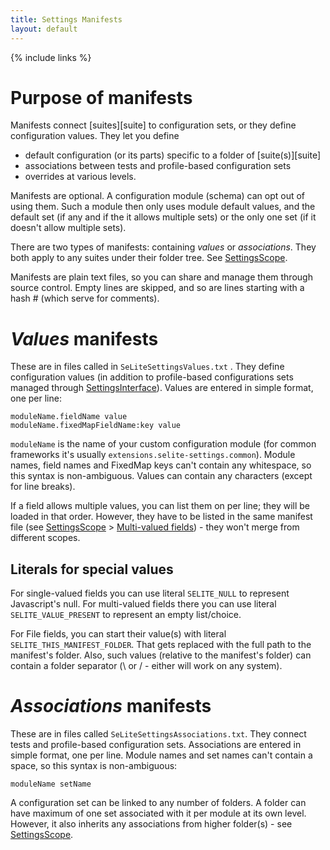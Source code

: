 ```yaml
---
title: Settings Manifests
layout: default
---
```

{% include links %}

# Purpose of manifests #
Manifests connect [suites][suite] to configuration sets, or they define configuration values. They let you define

  * default configuration (or its parts) specific to a folder of [suite(s)][suite]
  * associations between tests and profile-based configuration sets
  * overrides at various levels.

Manifests are optional. A configuration module (schema) can opt out of using them. Such a module then only uses module default values, and the default set (if any and if the it allows multiple sets) or the only one set (if it doesn't allow multiple sets).

There are two types of manifests: containing _values_ or _associations_. They both apply to any suites under their folder tree. See [SettingsScope](SettingsScope).

Manifests are plain text files, so you can share and manage them through source control. Empty lines are skipped, and so are lines starting with a hash # (which serve for comments).

# _Values_ manifests #
These are in files called in `SeLiteSettingsValues.txt` . They define configuration values (in addition to profile-based configurations sets managed through [SettingsInterface](SettingsInterface)). Values are entered in simple format, one per line:

```
moduleName.fieldName value
moduleName.fixedMapFieldName:key value
```

`moduleName` is the name of your custom configuration module (for common frameworks it's usually `extensions.selite-settings.common`). Module names, field names and FixedMap keys can't contain any whitespace, so this syntax is non-ambiguous. Values can contain any characters (except for line breaks).

If a field allows multiple values, you can list them on per line; they will be loaded in that order. However, they have to be listed in the same manifest file (see [SettingsScope](SettingsScope) > [Multi-valued fields](SettingsScope#multi-valued-fields)) - they won't merge from different scopes.

## Literals for special values ##
For single-valued fields you can use literal `SELITE_NULL` to represent Javascript's null. For multi-valued fields there you can use literal `SELITE_VALUE_PRESENT` to represent an empty list/choice.

For File fields, you can start their value(s) with literal `SELITE_THIS_MANIFEST_FOLDER`. That gets replaced with the full path to the manifest's folder. Also, such values (relative to the manifest's folder) can contain a  folder separator (\ or / - either will work on any system).

# _Associations_ manifests #
These are in files called `SeLiteSettingsAssociations.txt`. They connect tests and profile-based configuration sets. Associations are entered in simple format, one per line. Module names and set names can't contain a space, so this syntax is non-ambiguous:

```
moduleName setName
```

A configuration set can be linked to any number of folders. A folder can have maximum of one set associated with it per module at its own level. However, it also inherits any associations from higher folder(s) - see [SettingsScope](SettingsScope).
